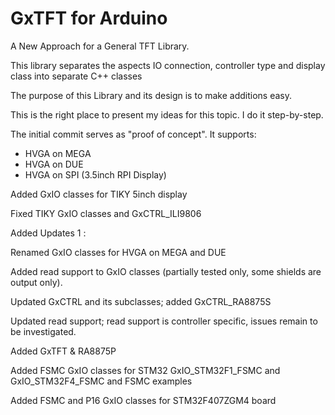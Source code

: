 # GxTFT for Arduino

A New Approach for a General TFT Library.

This library separates the aspects IO connection, controller type and display class into separate C++ classes

The purpose of this Library and its design is to make additions easy.

This is the right place to present my ideas for this topic. I do it step-by-step.

The initial commit serves as "proof of concept". It supports:

* HVGA on MEGA
* HVGA on DUE
* HVGA on SPI (3.5inch RPI Display)

Added GxIO classes for TIKY 5inch display

Fixed TIKY GxIO classes and GxCTRL_ILI9806

Added Updates 1 :

Renamed GxIO classes for HVGA on MEGA and DUE

Added read support to GxIO classes (partially tested only, some shields are output only).

Updated GxCTRL and its subclasses; added GxCTRL_RA8875S

Updated read support; read support is controller specific, issues remain to be investigated.

Added GxTFT & RA8875P

Added FSMC GxIO classes for STM32 GxIO_STM32F1_FSMC and GxIO_STM32F4_FSMC and FSMC examples

Added FSMC and P16 GxIO classes for STM32F407ZGM4 board
